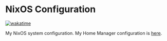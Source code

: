 # NixOS Configuration

[![wakatime](https://wakatime.com/badge/user/d98bbc46-d96b-4611-b0b4-3956f04fcaa0/project/3a38ab30-0d13-434e-ba5b-c4f0e5e31126.svg)](https://wakatime.com/badge/user/d98bbc46-d96b-4611-b0b4-3956f04fcaa0/project/3a38ab30-0d13-434e-ba5b-c4f0e5e31126)

My NixOS system configuration. My Home Manager configuration is
[here](https://github.com/wyatt-avilla/home-manager).
